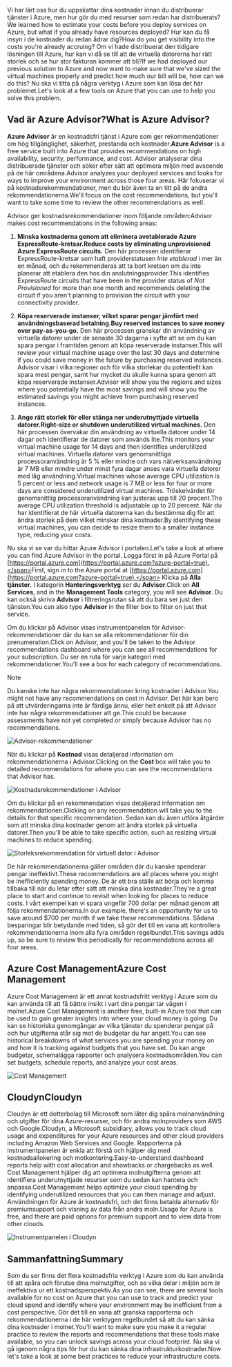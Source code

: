 <span data-ttu-id="efa37-101">Vi har lärt oss hur du uppskattar dina kostnader innan du distribuerar tjänster i Azure, men hur gör du med resurser som redan har distribuerats?</span><span class="sxs-lookup"><span data-stu-id="efa37-101">We learned how to estimate your costs before you deploy services on Azure, but what if you already have resources deployed?</span></span> <span data-ttu-id="efa37-102">Hur kan du få insyn i de kostnader du redan ådrar dig?</span><span class="sxs-lookup"><span data-stu-id="efa37-102">How do you get visibility into the costs you're already accruing?</span></span> <span data-ttu-id="efa37-103">Om vi hade distribuerat den tidigare lösningen till Azure, hur kan vi då se till att de virtuella datorerna har rätt storlek och se hur stor fakturan kommer att bli?</span><span class="sxs-lookup"><span data-stu-id="efa37-103">If we had deployed our previous solution to Azure and now want to make sure that we've sized the virtual machines properly and predict how much our bill will be, how can we do this?</span></span> <span data-ttu-id="efa37-104">Nu ska vi titta på några verktyg i Azure som kan lösa det här problemet.</span><span class="sxs-lookup"><span data-stu-id="efa37-104">Let's look at a few tools on Azure that you can use to help you solve this problem.</span></span>

## <a name="what-is-azure-advisor"></a><span data-ttu-id="efa37-105">Vad är Azure Advisor?</span><span class="sxs-lookup"><span data-stu-id="efa37-105">What is Azure Advisor?</span></span> 

<span data-ttu-id="efa37-106">**Azure Advisor** är en kostnadsfri tjänst i Azure som ger rekommendationer om hög tillgänglighet, säkerhet, prestanda och kostnader.</span><span class="sxs-lookup"><span data-stu-id="efa37-106">**Azure Advisor** is a free service built into Azure that provides recommendations on high availability, security, performance, and cost.</span></span> <span data-ttu-id="efa37-107">Advisor analyserar dina distribuerade tjänster och söker efter sätt att optimera miljön med avseende på de här områdena.</span><span class="sxs-lookup"><span data-stu-id="efa37-107">Advisor analyzes your deployed services and looks for ways to improve your environment across those four areas.</span></span> <span data-ttu-id="efa37-108">Här fokuserar vi på kostnadsrekommendationer, men du bör även ta en titt på de andra rekommendationerna.</span><span class="sxs-lookup"><span data-stu-id="efa37-108">We'll focus on the cost recommendations, but you'll want to take some time to review the other recommendations as well.</span></span>

<span data-ttu-id="efa37-109">Advisor ger kostnadsrekommendationer inom följande områden:</span><span class="sxs-lookup"><span data-stu-id="efa37-109">Advisor makes cost recommendations in the following areas:</span></span> 

1. <span data-ttu-id="efa37-110">**Minska kostnaderna genom att eliminera avetablerade Azure ExpressRoute-kretsar.**</span><span class="sxs-lookup"><span data-stu-id="efa37-110">**Reduce costs by eliminating unprovisioned Azure ExpressRoute circuits.**</span></span> 
    <span data-ttu-id="efa37-111">Den här processen identifierar ExpressRoute-kretsar som haft providerstatusen *Inte etablerad* i mer än en månad, och du rekommenderas att ta bort kretsen om du inte planerar att etablera den hos din anslutningsprovider.</span><span class="sxs-lookup"><span data-stu-id="efa37-111">This identifies ExpressRoute circuits that have been in the provider status of *Not Provisioned* for more than one month and recommends deleting the circuit if you aren't planning to provision the circuit with your connectivity provider.</span></span>

2. <span data-ttu-id="efa37-112">**Köpa reserverade instanser, vilket sparar pengar jämfört med användningsbaserad betalning.**</span><span class="sxs-lookup"><span data-stu-id="efa37-112">**Buy reserved instances to save money over pay-as-you-go.**</span></span> 
    <span data-ttu-id="efa37-113">Den här processen granskar din användning av virtuella datorer under de senaste 30 dagarna i syfte att se om du kan spara pengar i framtiden genom att köpa reserverade instanser.</span><span class="sxs-lookup"><span data-stu-id="efa37-113">This will review your virtual machine usage over the last 30 days and determine if you could save money in the future by purchasing reserved instances.</span></span> <span data-ttu-id="efa37-114">Advisor visar i vilka regioner och för vilka storlekar du potentiellt kan spara mest pengar, samt hur mycket du skulle kunna spara genom att köpa reserverade instanser.</span><span class="sxs-lookup"><span data-stu-id="efa37-114">Advisor will show you the regions and sizes where you potentially have the most savings and will show you the estimated savings you might achieve from purchasing reserved instances.</span></span>
    
3. <span data-ttu-id="efa37-115">**Ange rätt storlek för eller stänga ner underutnyttjade virtuella datorer.**</span><span class="sxs-lookup"><span data-stu-id="efa37-115">**Right-size or shutdown underutilized virtual machines.**</span></span> 
    <span data-ttu-id="efa37-116">Den här processen övervakar din användning av virtuella datorer under 14 dagar och identifierar de datorer som används lite.</span><span class="sxs-lookup"><span data-stu-id="efa37-116">This monitors your virtual machine usage for 14 days and then identifies underutilized virtual machines.</span></span> <span data-ttu-id="efa37-117">Virtuella datorer vars genomsnittliga processoranvändning är 5 % eller mindre och vars nätverksanvändning är 7 MB eller mindre under minst fyra dagar anses vara virtuella datorer med låg användning.</span><span class="sxs-lookup"><span data-stu-id="efa37-117">Virtual machines whose average CPU utilization is 5 percent or less and network usage is 7 MB or less for four or more days are considered underutilized virtual machines.</span></span> <span data-ttu-id="efa37-118">Tröskelvärdet för genomsnittlig processoranvändning kan justeras upp till 20 procent.</span><span class="sxs-lookup"><span data-stu-id="efa37-118">The average CPU utilization threshold is adjustable up to 20 percent.</span></span> <span data-ttu-id="efa37-119">När du har identifierat de här virtuella datorerna kan du bestämma dig för att ändra storlek på dem vilket minskar dina kostnader.</span><span class="sxs-lookup"><span data-stu-id="efa37-119">By identifying these virtual machines, you can decide to resize them to a smaller instance type, reducing your costs.</span></span>

<span data-ttu-id="efa37-120">Nu ska vi se var du hittar Azure Advisor i portalen.</span><span class="sxs-lookup"><span data-stu-id="efa37-120">Let's take a look at where you can find Azure Advisor in the portal.</span></span> <span data-ttu-id="efa37-121">Logga först in på Azure Portal på [https://portal.azure.com](https://portal.azure.com?azure-portal=true).</span><span class="sxs-lookup"><span data-stu-id="efa37-121">First, sign in to the Azure portal at [https://portal.azure.com](https://portal.azure.com?azure-portal=true).</span></span> <span data-ttu-id="efa37-122">Klicka på **Alla tjänster**. I kategorin **Hanteringsverktyg** ser du **Advisor**.</span><span class="sxs-lookup"><span data-stu-id="efa37-122">Click on **All Services**, and in the **Management Tools** category, you will see **Advisor**.</span></span> <span data-ttu-id="efa37-123">Du kan också skriva **Advisor** i filtreringsrutan så att du bara ser just den tjänsten.</span><span class="sxs-lookup"><span data-stu-id="efa37-123">You can also type **Advisor** in the filter box to filter on just that service.</span></span> 

<span data-ttu-id="efa37-124">Om du klickar på Advisor visas instrumentpanelen för Advisor-rekommendationer där du kan se alla rekommendationer för din prenumeration.</span><span class="sxs-lookup"><span data-stu-id="efa37-124">Click on Advisor, and you'll be taken to the Advisor recommendations dashboard where you can see all recommendations for your subscription.</span></span> <span data-ttu-id="efa37-125">Du ser en ruta för varje kategori med rekommendationer.</span><span class="sxs-lookup"><span data-stu-id="efa37-125">You'll see a box for each category of recommendations.</span></span> 

> [!NOTE]
> <span data-ttu-id="efa37-126">Du kanske inte har några rekommendationer kring kostnader i Advisor.</span><span class="sxs-lookup"><span data-stu-id="efa37-126">You might not have any recommendations on cost in Advisor.</span></span> <span data-ttu-id="efa37-127">Det här kan bero på att utvärderingarna inte är färdiga ännu, eller helt enkelt på att Advisor inte har några rekommendationer att ge.</span><span class="sxs-lookup"><span data-stu-id="efa37-127">This could be because assessments have not yet completed or simply because Advisor has no recommendations.</span></span>

![Advisor-rekommendationer](../media-drafts/3-advisor-recommendations.png)

<span data-ttu-id="efa37-129">När du klickar på **Kostnad** visas detaljerad information om rekommendationerna i Advisor.</span><span class="sxs-lookup"><span data-stu-id="efa37-129">Clicking on the **Cost** box will take you to detailed recommendations for where you can see the recommendations that Advisor has.</span></span>

![Kostnadsrekommendationer i Advisor](../media-drafts/3-advisor-cost-recommendations.png)

<span data-ttu-id="efa37-131">Om du klickar på en rekommendation visas detaljerad information om rekommendationen.</span><span class="sxs-lookup"><span data-stu-id="efa37-131">Clicking on any recommendation will take you to the details for that specific recommendation.</span></span> <span data-ttu-id="efa37-132">Sedan kan du även utföra åtgärder som att minska dina kostnader genom att ändra storlek på virtuella datorer.</span><span class="sxs-lookup"><span data-stu-id="efa37-132">Then you'll be able to take specific action, such as resizing virtual machines to reduce spending.</span></span>

![Storleksrekommendation för virtuell dator i Advisor](../media-drafts/3-advisor-resize-vm.png)

<span data-ttu-id="efa37-134">De här rekommendationerna gäller områden där du kanske spenderar pengar ineffektivt.</span><span class="sxs-lookup"><span data-stu-id="efa37-134">These recommendations are all places where you might be inefficiently spending money.</span></span> <span data-ttu-id="efa37-135">De är ett bra ställe att börja och komma tillbaka till när du letar efter sätt att minska dina kostnader.</span><span class="sxs-lookup"><span data-stu-id="efa37-135">They're a great place to start and continue to revisit when looking for places to reduce costs.</span></span> <span data-ttu-id="efa37-136">I vårt exempel kan vi spara ungefär 700 dollar per månad genom att följa rekommendationerna.</span><span class="sxs-lookup"><span data-stu-id="efa37-136">In our example, there's an opportunity for us to save around $700 per month if we take these recommendations.</span></span> <span data-ttu-id="efa37-137">Sådana besparingar blir betydande med tiden, så gör det till en vana att kontrollera rekommendationerna inom alla fyra områden regelbundet.</span><span class="sxs-lookup"><span data-stu-id="efa37-137">This savings adds up, so be sure to review this periodically for recommendations across all four areas.</span></span>

## <a name="azure-cost-management"></a><span data-ttu-id="efa37-138">Azure Cost Management</span><span class="sxs-lookup"><span data-stu-id="efa37-138">Azure Cost Management</span></span>

<span data-ttu-id="efa37-139">Azure Cost Management är ett annat kostnadsfritt verktyg i Azure som du kan använda till att få bättre insikt i vart dina pengar tar vägen i molnet.</span><span class="sxs-lookup"><span data-stu-id="efa37-139">Azure Cost Management is another free, built-in Azure tool that can be used to gain greater insights into where your cloud money is going.</span></span> <span data-ttu-id="efa37-140">Du kan se historiska genomgångar av vilka tjänster du spenderar pengar på och hur utgifterna står sig mot de budgetar du har angett.</span><span class="sxs-lookup"><span data-stu-id="efa37-140">You can see historical breakdowns of what services you are spending your money on and how it is tracking against budgets that you have set.</span></span> <span data-ttu-id="efa37-141">Du kan ange budgetar, schemalägga rapporter och analysera kostnadsområden.</span><span class="sxs-lookup"><span data-stu-id="efa37-141">You can set budgets, schedule reports, and analyze your cost areas.</span></span>

![Cost Management](../media-drafts/3-cost-management.png)

## <a name="cloudyn"></a><span data-ttu-id="efa37-143">Cloudyn</span><span class="sxs-lookup"><span data-stu-id="efa37-143">Cloudyn</span></span> 

<span data-ttu-id="efa37-144">Cloudyn är ett dotterbolag till Microsoft som låter dig spåra molnanvändning och utgifter för dina Azure-resurser, och för andra molnproviders som AWS och Google.</span><span class="sxs-lookup"><span data-stu-id="efa37-144">Cloudyn, a Microsoft subsidiary, allows you to track cloud usage and expenditures for your Azure resources and other cloud providers including Amazon Web Services and Google.</span></span> <span data-ttu-id="efa37-145">Rapporterna på instrumentpanelen är enkla att förstå och hjälper dig med kostnadsallokering och motkontering.</span><span class="sxs-lookup"><span data-stu-id="efa37-145">Easy-to-understand dashboard reports help with cost allocation and showbacks or chargebacks as well.</span></span> <span data-ttu-id="efa37-146">Cost Management hjälper dig att optimera molnutgifterna genom att identifiera underutnyttjade resurser som du sedan kan hantera och anpassa.</span><span class="sxs-lookup"><span data-stu-id="efa37-146">Cost Management helps optimize your cloud spending by identifying underutilized resources that you can then manage and adjust.</span></span> <span data-ttu-id="efa37-147">Användningen för Azure är kostnadsfri, och det finns betalda alternativ för premiumsupport och visning av data från andra moln.</span><span class="sxs-lookup"><span data-stu-id="efa37-147">Usage for Azure is free, and there are paid options for premium support and to view data from other clouds.</span></span> 

![Instrumentpanelen i Cloudyn](../media-drafts/3-cloudyn-mgt-dash.png)

## <a name="summary"></a><span data-ttu-id="efa37-149">Sammanfattning</span><span class="sxs-lookup"><span data-stu-id="efa37-149">Summary</span></span>

<span data-ttu-id="efa37-150">Som du ser finns det flera kostnadsfria verktyg i Azure som du kan använda till att spåra och förutse dina molnutgifter, och se vilka delar i miljön som är ineffektiva ur ett kostnadsperspektiv.</span><span class="sxs-lookup"><span data-stu-id="efa37-150">As you can see, there are several tools available for no cost on Azure that you can use to track and predict your cloud spend and identify where your environment may be inefficient from a cost perspective.</span></span> <span data-ttu-id="efa37-151">Gör det till en vana att granska rapporterna och rekommendationerna i de här verktygen regelbundet så att du kan sänka dina kostnader i molnet.</span><span class="sxs-lookup"><span data-stu-id="efa37-151">You'll want to make sure you make it a regular practice to review the reports and recommendations that these tools make available, so you can unlock savings across your cloud footprint.</span></span> <span data-ttu-id="efa37-152">Nu ska vi gå igenom några tips för hur du kan sänka dina infrastrukturkostnader.</span><span class="sxs-lookup"><span data-stu-id="efa37-152">Now let's take a look at some best practices to reduce your infrastructure costs.</span></span>
